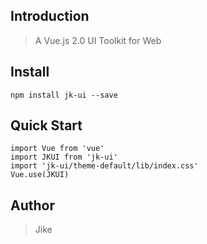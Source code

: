 ## Introduction
> A Vue.js 2.0 UI Toolkit for Web

## Install
`npm install jk-ui --save`

## Quick Start
`import Vue from 'vue'`<br/>
`import JKUI from 'jk-ui'`<br/>
`import 'jk-ui/theme-default/lib/index.css'`<br/>
`Vue.use(JKUI)`

## Author
>Jike
